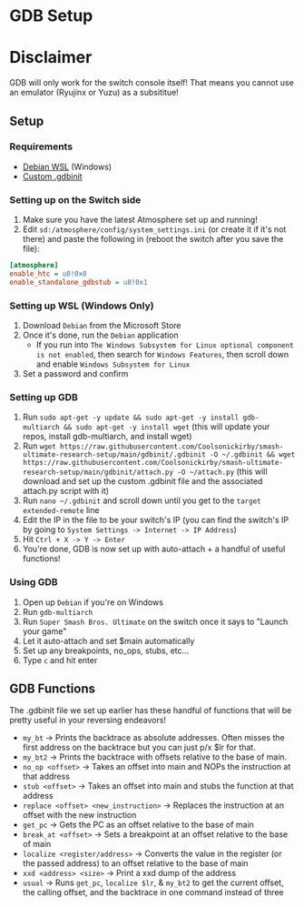 # GDB Setup

# Disclaimer
GDB will only work for the switch console itself! That means you cannot use an emulator (Ryujinx or Yuzu) as a subsititue!

## Setup
### Requirements
   - [Debian WSL](https://www.microsoft.com/store/productId/9MSVKQC78PK6) (Windows)
   - [Custom .gdbinit](https://github.com/Coolsonickirby/smash-ultimate-research-setup/tree/main/gdbinit)

### Setting up on the Switch side
1. Make sure you have the latest Atmosphere set up and running!
2. Edit `sd:/atmosphere/config/system_settings.ini` (or create it if it's not there) and paste the following in (reboot the switch after you save the file):
```ini
[atmosphere]
enable_htc = u8!0x0
enable_standalone_gdbstub = u8!0x1
```

### Setting up WSL (Windows Only)
1. Download `Debian` from the Microsoft Store
2. Once it's done, run the `Debian` application
   - If you run into `The Windows Subsystem for Linux optional component is not enabled`, then search for `Windows Features`, then scroll down and enable `Windows Subsystem for Linux`
3. Set a password and confirm

### Setting up GDB
1. Run `sudo apt-get -y update && sudo apt-get -y install gdb-multiarch && sudo apt-get -y install wget` (this will update your repos, install gdb-multiarch, and install wget)
2. Run `wget https://raw.githubusercontent.com/Coolsonickirby/smash-ultimate-research-setup/main/gdbinit/.gdbinit -O ~/.gdbinit && wget https://raw.githubusercontent.com/Coolsonickirby/smash-ultimate-research-setup/main/gdbinit/attach.py -O ~/attach.py` (this will download and set up the custom .gdbinit file and the associated attach.py script with it)
3. Run `nano ~/.gdbinit` and scroll down until you get to the `target extended-remote` line
4. Edit the IP in the file to be your switch's IP (you can find the switch's IP by going to `System Settings -> Internet -> IP Address`)
5. Hit `Ctrl + X -> Y -> Enter`
6. You're done, GDB is now set up with auto-attach + a handful of useful functions!

### Using GDB
1. Open up `Debian` if you're on Windows
2. Run `gdb-multiarch`
3. Run `Super Smash Bros. Ultimate` on the switch once it says to "Launch your game"
4. Let it auto-attach and set $main automatically
5. Set up any breakpoints, no_ops, stubs, etc...
6. Type `c` and hit enter

## GDB Functions
The .gdbinit file we set up earlier has these handful of functions that will be pretty useful in your reversing endeavors!

   - `my_bt` -> Prints the backtrace as absolute addresses. Often misses the first address on the backtrace but you can just p/x $lr for that.
   - `my_bt2` -> Prints the backtrace with offsets relative to the base of main.
   - `no_op <offset>` -> Takes an offset into main and NOPs the instruction at that address
   - `stub <offset>` -> Takes an offset into main and stubs the function at that address
   - `replace <offset> <new_instruction>` -> Replaces the instruction at an offset with the new instruction
   - `get_pc` -> Gets the PC as an offset relative to the base of main
   - `break_at <offset>` -> Sets a breakpoint at an offset relative to the base of main
   - `localize <register/address>` -> Converts the value in the register (or the passed address) to an offset relative to the base of main
   - `xxd <address> <size>` -> Print a xxd dump of the address
   - `usual` -> Runs `get_pc`, `localize $lr`, & `my_bt2` to get the current offset, the calling offset, and the backtrace in one command instead of three